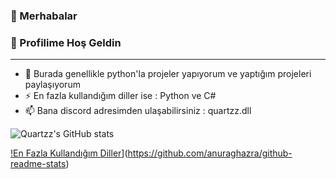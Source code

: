 ### 👋 Merhabalar
### 👋 Profilime Hoş Geldin
------------------------------------------------

- 🔭 Burada genellikle python'la projeler yapıyorum ve yaptığım projeleri paylaşıyorum
- ⚡ En fazla kullandığım diller ise : Python ve C#  
- 📫 Bana discord adresimden ulaşabilirsiniz : quartzz.dll

![Quartzz's GitHub stats](https://github-readme-stats.vercel.app/api?username=QuartzzDev&show_icons=true&theme=transparent)

[!En Fazla Kullandığım Diller](https://github-readme-stats.vercel.app/api/top-langs/?username=QuartzzDev&theme=blue-green)](https://github.com/anuraghazra/github-readme-stats)
